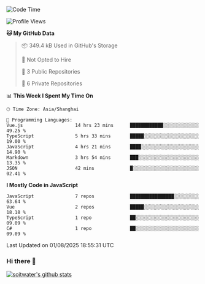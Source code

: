 <!--START_SECTION:waka-->
![Code Time](http://img.shields.io/badge/Code%20Time-5%2C356%20hrs%2014%20mins-blue)

![Profile Views](http://img.shields.io/badge/Profile%20Views-0-blue)

**🐱 My GitHub Data** 

> 📦 349.4 kB Used in GitHub's Storage 
 > 
> 🚫 Not Opted to Hire
 > 
> 📜 3 Public Repositories 
 > 
> 🔑 6 Private Repositories 
 > 
📊 **This Week I Spent My Time On** 

```text
🕑︎ Time Zone: Asia/Shanghai

💬 Programming Languages: 
Vue.js                   14 hrs 23 mins      ████████████░░░░░░░░░░░░░   49.25 % 
TypeScript               5 hrs 33 mins       █████░░░░░░░░░░░░░░░░░░░░   19.00 % 
JavaScript               4 hrs 21 mins       ████░░░░░░░░░░░░░░░░░░░░░   14.90 % 
Markdown                 3 hrs 54 mins       ███░░░░░░░░░░░░░░░░░░░░░░   13.35 % 
JSON                     42 mins             █░░░░░░░░░░░░░░░░░░░░░░░░   02.41 % 
```

**I Mostly Code in JavaScript** 

```text
JavaScript               7 repos             ████████████████░░░░░░░░░   63.64 % 
Vue                      2 repos             █████░░░░░░░░░░░░░░░░░░░░   18.18 % 
TypeScript               1 repo              ██░░░░░░░░░░░░░░░░░░░░░░░   09.09 % 
C#                       1 repo              ██░░░░░░░░░░░░░░░░░░░░░░░   09.09 % 
```




 Last Updated on 01/08/2025 18:55:31 UTC
<!--END_SECTION:waka-->

### Hi there 👋
[![soitwater's github stats](https://github-readme-stats.vercel.app/api?username=soitwater)](https://github.com/soitwater/github-readme-stats)
